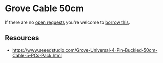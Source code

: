 # Grove Cable 50cm
If there are no [open requests](../../../../issues?q=is%3Aissue+is%3Aopen+%22Grove+Cable+50cm%22+in%3Atitle) you're welcome to [borrow this](../../../../issues/new?title=Borrow+request+for+Grove+Cable+50cm&body=1+piece+of+%5Bthis%5D%28..%2Fblob%2Fmain%2F.%2FParts%2FCables%2FGrove_Cable_50cm.md%29+for+~2+weeks.).

## Resources
- https://www.seeedstudio.com/Grove-Universal-4-Pin-Buckled-50cm-Cable-5-PCs-Pack.html
